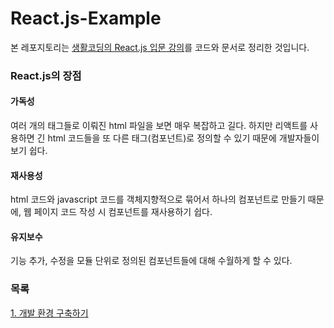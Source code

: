 # React.js-Example

본 레포지토리는 [생활코딩의 React.js 입문 강의](https://opentutorials.org/module/4058)를 코드와 문서로 정리한 것입니다.

### React.js의 장점

#### 가독성
여러 개의 태그들로 이뤄진 html 파일을 보면 매우 복잡하고 길다.
하지만 리액트를 사용하면 긴 html 코드들을 또 다른 태그(컴포넌트)로 정의할 수 있기 때문에 개발자들이 보기 쉽다. 

#### 재사용성
html 코드와 javascript 코드를 객체지향적으로 묶어서 하나의 컴포넌트로 만들기 때문에, 웹 페이지 코드 작성 시 컴포넌트를 재사용하기 쉽다.

#### 유지보수
기능 추가, 수정을 모듈 단위로 정의된 컴포넌트들에 대해 수월하게 할 수 있다.

### 목록
[1. 개발 환경 구축하기](./a.develop%20environment/)